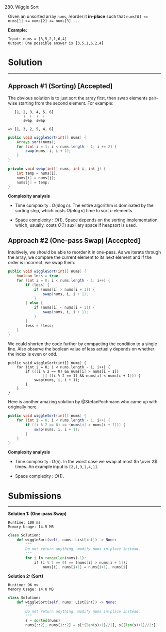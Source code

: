 280. Wiggle Sort

Given an unsorted array `nums`, reorder it **in-place** such that `nums[0] <= nums[1] >= nums[2] <= nums[3]....`

**Example:**
```
Input: nums = [3,5,2,1,6,4]
Output: One possible answer is [3,5,1,6,2,4]
```

# Solution
---
## Approach #1 (Sorting) [Accepted]
The obvious solution is to just sort the array first, then swap elements pair-wise starting from the second element. For example:
```
   [1, 2, 3, 4, 5, 6]
       ↑  ↑  ↑  ↑
       swap  swap

=> [1, 3, 2, 5, 4, 6]
```
```java
public void wiggleSort(int[] nums) {
    Arrays.sort(nums);
    for (int i = 1; i < nums.length - 1; i += 2) {
        swap(nums, i, i + 1);
    }
}

private void swap(int[] nums, int i, int j) {
    int temp = nums[i];
    nums[i] = nums[j];
    nums[j] = temp;
}
```

**Complexity analysis**

* Time complexity : $O(n \log n)$. The entire algorithm is dominated by the sorting step, which costs $O(n \log n)$ time to sort $n$ elements.

* Space complexity : $O(1)$. Space depends on the sorting implementation which, usually, costs $O(1)$ auxiliary space if heapsort is used.

## Approach #2 (One-pass Swap) [Accepted]
Intuitively, we should be able to reorder it in one-pass. As we iterate through the array, we compare the current element to its next element and if the order is incorrect, we swap them.
```java
public void wiggleSort(int[] nums) {
    boolean less = true;
    for (int i = 0; i < nums.length - 1; i++) {
        if (less) {
            if (nums[i] > nums[i + 1]) {
                swap(nums, i, i + 1);
            }
        } else {
            if (nums[i] < nums[i + 1]) {
                swap(nums, i, i + 1);
            }
        }
        less = !less;
    }
}
```
We could shorten the code further by compacting the condition to a single line. Also observe the boolean value of less actually depends on whether the index is even or odd.
```
public void wiggleSort(int[] nums) {
    for (int i = 0; i < nums.length - 1; i++) {
        if (((i % 2 == 0) && nums[i] > nums[i + 1])
                || ((i % 2 == 1) && nums[i] < nums[i + 1])) {
            swap(nums, i, i + 1);
        }
    }
}
```
Here is another amazing solution by @StefanPochmann who came up with originally here.
```java
public void wiggleSort(int[] nums) {
    for (int i = 0; i < nums.length - 1; i++) {
        if ((i % 2 == 0) == (nums[i] > nums[i + 1])) {
            swap(nums, i, i + 1);
        }
    }
}
```

**Complexity analysis**

* Time complexity : $O(n)$. In the worst case we swap at most $n \over 2$ times. An example input is `[2,1,3,1,4,1]`.

* Space complexity : $O(1)$.

# Submissions
---
**Solution 1: (One-pass Swap)**
```
Runtime: 100 ms
Memory Usage: 14.5 MB
```
```python
class Solution:
    def wiggleSort(self, nums: List[int]) -> None:
        """
        Do not return anything, modify nums in-place instead.
        """
        for i in range(len(nums)-1):
            if (i % 2 == 0) == (nums[i] > nums[i + 1]):
                nums[i], nums[i+1] = nums[i+1], nums[i]
```

**Solution 2: (Sort)**
```
Runtime: 96 ms
Memory Usage: 14.8 MB
```
```python
class Solution:
    def wiggleSort(self, nums: List[int]) -> None:
        """
        Do not return anything, modify nums in-place instead.
        """
        s = sorted(nums)
        nums[::2], nums[1::2] = s[:(len(s)+1)//2], s[(len(s)+1)//2:]
```